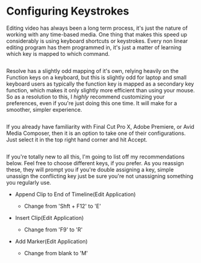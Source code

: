 # Configuring Keystrokes

Editing video has always been a long term process, it's just the nature of working with any time-based media. One thing that makes this speed up considerably is using keyboard shortcuts or keystrokes. Every non linear editing program has them programmed in, it's just a matter of learning which key is mapped to which command.

![]()

Resolve has a slightly odd mapping of it's own, relying heavily on the Function keys on a keyboard, but this is slightly odd for laptop and small keyboard users as typically the function key is mapped as a secondary key function, which makes it only slightly more efficient than using your mouse. So as a resolution to this, I *highly* recommend customizing your preferences, even if you're just doing this one time. It will make for a smoother, simpler experience.

![]()

If you already have familiarity with Final Cut Pro X, Adobe Premiere, or Avid Media Composer, then it is an option to take one of their configurations. Just select it in the top right hand corner and hit Accept.

![]()

If you're totally new to all this, I'm going to list off my recommendations below. Feel free to choose different keys, if you prefer. As you reassign these, they  will prompt you if you're double assigning a key, simple unassign the conflicting key just be sure you're not unassigning something you regularly use.

- Append Clip to End of Timeline(Edit Application)
  - Change from 'Shft + F12' to 'E'

- Insert Clip(Edit Application)
  - Change from 'F9' to 'R'

- Add Marker(Edit Application)
  - Change from blank to 'M'

